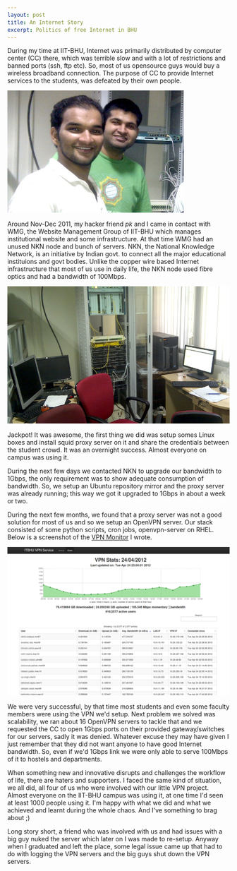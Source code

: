 ```yaml
---
layout: post
title: An Internet Story
excerpt: Politics of free Internet in BHU
---
```


During my time at IIT-BHU, Internet was primarily distributed by computer center (CC) there, which was terrible slow and with a lot of restrictions and banned ports (ssh, ftp etc). So, most of us opensource guys would buy a wireless broadband connection. The purpose of CC to provide Internet services to the students, was defeated by their own people.

<div class="post-image">
  <img src="/images/wmg/nkn.jpg"/>
</div>

Around Nov-Dec 2011, my hacker friend _pk_ and I came in contact with WMG, the Website Management Group of IIT-BHU which manages institutional website and some infrastructure. At that time WMG had an unused NKN node and bunch of servers. NKN, the National Knowledge Network, is an initiative by Indian govt. to connect all the major educational instituions and govt bodies. Unlike the copper wire based Internet infrastructure that most of us use in daily life, the NKN node used fibre optics and had a bandwidth of 100Mbps.

<div class="post-image">
  <img src="/images/wmg/room.jpg"/>
</div>

Jackpot! It was awesome, the first thing we did was setup somes Linux boxes and install squid proxy server on it and share the credentials between the student crowd. It was an overnight success. Almost everyone on campus was using it.

During the next few days we contacted NKN to upgrade our bandwidth to 1Gbps, the only requirement was to show adequate consumption of bandwidth. So, we setup an Ubuntu repository mirror and the proxy server was already running; this way we got it upgraded to 1Gbps in about a week or two.

During the next few months, we found that a proxy server was not a good solution for most of us and so we setup an OpenVPN server. Our stack consisted of some python scripts, cron jobs, openvpn-server on RHEL. Below is a screenshot of the [VPN Monitor](https://github.com/bhaisaab/hacklab/tree/master/hacktools/vpnmon) I wrote.

<div class="post-image">
  <img src="/images/wmg/vpnstats.png"/>
</div>

We were very successful, by that time most students and even some faculty members were using the VPN we'd setup. Next problem we solved was scalability, we ran about 16 OpenVPN servers to tackle that and we requested the CC to open 1Gbps ports on their provided gateway/switches for our servers, sadly it was denied. Whatever excuse they may have given I just remember that they did not want anyone to have good Internet bandwidth. So, even if we'd 1Gbps link we were only able to serve 100Mbps of it to hostels and departments.

When something new and innovative disrupts and challenges the workflow of life, there are haters and supporters. I faced the same kind of situation, we all did, all four of us who were involved with our little VPN project. Almost everyone on the IIT-BHU campus was using it, at one time I'd seen at least 1000 people using it. I'm happy with what we did and what we achieved and learnt during the whole chaos. And I've something to brag about ;)

Long story short, a friend who was involved with us and had issues with a big guy nuked the server which later on I was made to re-setup. Anyway when I graduated and left the place, some legal issue came up that had to do with logging the VPN servers and the big guys shut down the VPN servers.